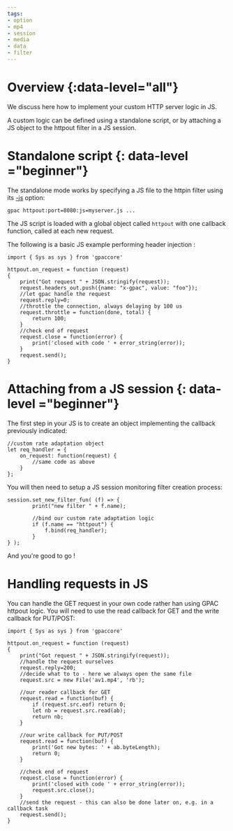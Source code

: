 ```yaml
---
tags:
- option
- mp4
- session
- media
- data
- filter
---
```




# Overview {:data-level="all"}

We discuss here how to implement your custom HTTP server logic in JS.

A custom logic can be defined using a standalone script, or by attaching a JS object to the httpout filter in a JS session.


# Standalone script {: data-level ="beginner"}

The standalone mode works by specifying a JS file to the httpin filter using its [-js](httpout#js) option:

```
gpac httpout:port=8080:js=myserver.js ...
```

The JS script is loaded with a global object called `httpout` with one callback function, called at each new request.


The following is a basic JS example performing header injection :

```
import { Sys as sys } from 'gpaccore'

httpout.on_request = function (request)
{
	print("Got request " + JSON.stringify(request));
	request.headers_out.push({name: "x-gpac", value: "foo"});
	//let gpac handle the request
	request.reply=0;
	//throttle the connection, always delaying by 100 us
	request.throttle = function(done, total) {
		return 100;
	}
	//check end of request
	request.close = function(error) {
		print('closed with code ' + error_string(error));
	}
	request.send();
}

```

# Attaching from a JS session {: data-level ="beginner"}

The first step in your JS is to create an object implementing the callback previously indicated:


```
//custom rate adaptation object
let req_handler = {
	on_request: function(request) {
		//same code as above
	}
};
```


You will then need to setup a JS session monitoring filter creation process:

```
session.set_new_filter_fun( (f) => {
		print("new filter " + f.name);

		//bind our custom rate adaptation logic
		if (f.name == "httpout") {
			f.bind(req_handler);
		}
} ); 

```

And you're good to go !


# Handling requests in JS 

You can handle the GET request in your own code rather han using GPAC httpout logic. You will need to use the read callback for GET and the write callback for PUT/POST:


```
import { Sys as sys } from 'gpaccore'

httpout.on_request = function (request)
{
	print("Got request " + JSON.stringify(request));
	//handle the request ourselves
	request.reply=200;
	//decide what to to - here we always open the same file
	request.src = new File('av1.mp4', 'rb');

	//our reader callback for GET
	request.read = function(buf) {
		if (request.src.eof) return 0;
		let nb = request.src.read(ab);
		return nb;
	}

	//our write callback for PUT/POST
	request.read = function(buf) {
		print('Got new bytes: ' + ab.byteLength);
		return 0;
	}

	//check end of request
	request.close = function(error) {
		print('closed with code ' + error_string(error));
		request.src.close();
	}
	//send the request - this can also be done later on, e.g. in a callback task
	request.send();
}

```


